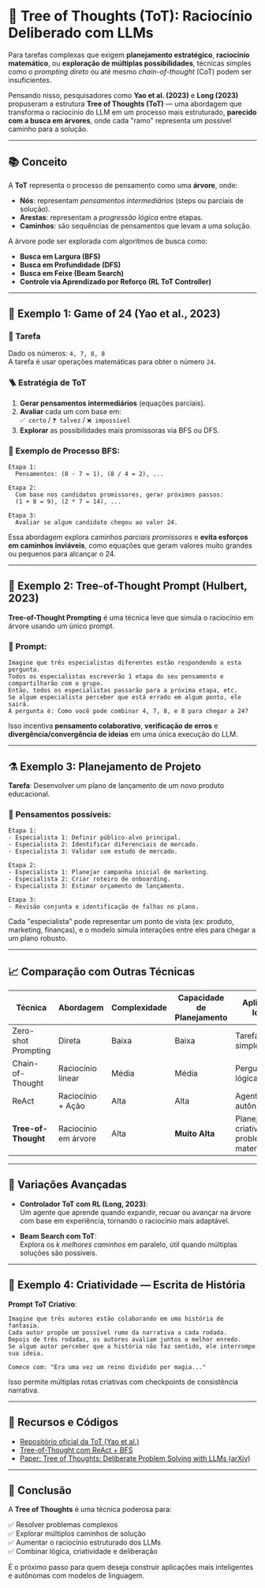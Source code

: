 # 🌳 Tree of Thoughts (ToT): Raciocínio Deliberado com LLMs

Para tarefas complexas que exigem **planejamento estratégico**, **raciocínio matemático**, ou **exploração de múltiplas possibilidades**, técnicas simples como o *prompting direto* ou até mesmo *chain-of-thought* (CoT) podem ser insuficientes.

Pensando nisso, pesquisadores como **Yao et al. (2023)** e **Long (2023)** propuseram a estrutura **Tree of Thoughts (ToT)** — uma abordagem que transforma o raciocínio do LLM em um processo mais estruturado, **parecido com a busca em árvores**, onde cada "ramo" representa um possível caminho para a solução.

---

## 📚 Conceito

A **ToT** representa o processo de pensamento como uma **árvore**, onde:

- **Nós**: representam *pensamentos intermediários* (steps ou parciais de solução).
- **Arestas**: representam a *progressão lógica* entre etapas.
- **Caminhos**: são sequências de pensamentos que levam a uma solução.

A árvore pode ser explorada com algoritmos de busca como:

- **Busca em Largura (BFS)**  
- **Busca em Profundidade (DFS)**  
- **Busca em Feixe (Beam Search)**  
- **Controle via Aprendizado por Reforço (RL ToT Controller)**

---

## 🧠 Exemplo 1: Game of 24 (Yao et al., 2023)

### 🧩 Tarefa
Dado os números: `4, 7, 8, 8`  
A tarefa é usar operações matemáticas para obter o número `24`.

### 🪜 Estratégia de ToT

1. **Gerar pensamentos intermediários** (equações parciais).
2. **Avaliar** cada um com base em:  
   `✅ certo` / `❓ talvez` / `❌ impossível`
3. **Explorar** as possibilidades mais promissoras via BFS ou DFS.

### 🔁 Exemplo de Processo BFS:

```text
Etapa 1:
  Pensamentos: (8 - 7 = 1), (8 / 4 = 2), ...

Etapa 2:
  Com base nos candidatos promissores, gerar próximos passos:
  (1 + 8 = 9), (2 * 7 = 14), ...

Etapa 3:
  Avaliar se algum candidato chegou ao valor 24.
```

Essa abordagem explora caminhos *parciais promissores* e **evita esforços em caminhos inviáveis**, como equações que geram valores muito grandes ou pequenos para alcançar o 24.

---

## 🤖 Exemplo 2: Tree-of-Thought Prompt (Hulbert, 2023)

**Tree-of-Thought Prompting** é uma técnica leve que simula o raciocínio em árvore usando um único prompt.

### 📌 Prompt:

```text
Imagine que três especialistas diferentes estão respondendo a esta pergunta.
Todos os especialistas escreverão 1 etapa do seu pensamento e compartilharão com o grupo.
Então, todos os especialistas passarão para a próxima etapa, etc.
Se algum especialista perceber que está errado em algum ponto, ele sairá.
A pergunta é: Como você pode combinar 4, 7, 8, e 8 para chegar a 24?
```

Isso incentiva **pensamento colaborativo**, **verificação de erros** e **divergência/convergência de ideias** em uma única execução do LLM.

---

## ⚗️ Exemplo 3: Planejamento de Projeto

**Tarefa**: Desenvolver um plano de lançamento de um novo produto educacional.

### 🧠 Pensamentos possíveis:

```text
Etapa 1:
- Especialista 1: Definir público-alvo principal.
- Especialista 2: Identificar diferenciais de mercado.
- Especialista 3: Validar com estudo de mercado.

Etapa 2:
- Especialista 1: Planejar campanha inicial de marketing.
- Especialista 2: Criar roteiro de onboarding.
- Especialista 3: Estimar orçamento de lançamento.

Etapa 3:
- Revisão conjunta e identificação de falhas no plano.
```

Cada "especialista" pode representar um ponto de vista (ex: produto, marketing, finanças), e o modelo simula interações entre eles para chegar a um plano robusto.

---

## 📈 Comparação com Outras Técnicas

| Técnica               | Abordagem               | Complexidade | Capacidade de Planejamento | Aplicação Ideal |
|----------------------|-------------------------|--------------|-----------------------------|------------------|
| Zero-shot Prompting  | Direta                  | Baixa        | Baixa                       | Tarefas simples  |
| Chain-of-Thought     | Raciocínio linear       | Média        | Média                       | Perguntas lógicas |
| ReAct                | Raciocínio + Ação       | Alta         | Alta                        | Agentes autônomos |
| **Tree-of-Thought**  | Raciocínio em árvore    | Alta         | **Muito Alta**              | Planejamento, criatividade, problemas matemáticos |

---

## 🧠 Variações Avançadas

- **Controlador ToT com RL (Long, 2023)**:  
  Um agente que aprende quando expandir, recuar ou avançar na árvore com base em experiência, tornando o raciocínio mais adaptável.

- **Beam Search com ToT**:  
  Explora os *k melhores caminhos* em paralelo, útil quando múltiplas soluções são possíveis.

---

## 🧪 Exemplo 4: Criatividade — Escrita de História

**Prompt ToT Criativo**:

```text
Imagine que três autores estão colaborando em uma história de fantasia.
Cada autor propõe um possível rumo da narrativa a cada rodada.
Depois de três rodadas, os autores avaliam juntos o melhor enredo.
Se algum autor perceber que a história não faz sentido, ele interrompe sua ideia.

Comece com: "Era uma vez um reino dividido por magia..."
```

Isso permite múltiplas rotas criativas com checkpoints de consistência narrativa.

---

## 📎 Recursos e Códigos

- [Repositório oficial da ToT (Yao et al.)](https://github.com/princeton-nlp/tree-of-thought-llm)
- [Tree-of-Thought com ReAct + BFS](https://github.com/kyegomez/tree-of-thoughts)
- [Paper: Tree of Thoughts: Deliberate Problem Solving with LLMs (arXiv)](https://arxiv.org/abs/2305.10601)

---

## 🏁 Conclusão

A **Tree of Thoughts** é uma técnica poderosa para:

✅ Resolver problemas complexos  
✅ Explorar múltiplos caminhos de solução  
✅ Aumentar o raciocínio estruturado dos LLMs  
✅ Combinar lógica, criatividade e deliberação

É o próximo passo para quem deseja construir aplicações mais inteligentes e autônomas com modelos de linguagem.

